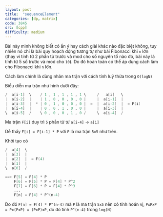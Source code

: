 ```yaml
---
layout: post
title:  "sequenceElement"
categories: [dp, matrix]
code: 3845
src: [cpp]
difficulty: medium
---
```


Bài này mình không biết có ẩn ý hay cách giải khác nào đặc biệt không, tuy nhiên nó chỉ là bài quy hoạch động tương tự như bài Fibonacci khi `n` lớn (thay vì tính từ 2 phần tử trước và mod cho số nguyên tố nào đó, bài này là tính từ 5 số trước và mod cho `10`). Do đó hoàn toàn có thể áp dụng cách làm cho Fibonacci khi `n` lớn.

Cách làm chính là dùng nhân ma trận với cách tính luỹ thừa trong `O(logN)`

Biểu diễn ma trận như hình dưới đây:

```s
/  a[i-1]  \    / 1 , 1 , 1 , 1 , 1 \     /   a[i]   \
|  a[i-2]  |    | 1 , 0 , 0 , 0 , 0 |     |  a[i-1]  |
|  a[i-3]  |  * | 0 , 1 , 0 , 0 , 0 |  =  |  a[i-2]  |  = F(i)
|  a[i-4]  |    | 0 , 0 , 1 , 0 , 0 |     |  a[i-3]  |
\  a[i-5]  /    \ 0 , 0 , 0 , 1 , 0 /     \  a[i-4]  /
```

Ma trận `F[i]` duy trì `5` phần tử từ `a[i-4]` -> `a[i]`

Dễ thấy `F[i] = F[i-1] * P` với `P` là ma trận `5x5` như trên.

Khởi tạo có

```s
/  a[4]  \  
|  a[3]  |  
|  a[2]  |  = F(4)
|  a[1]  |  
\  a[0]  /  

==> F[5] = F[4] * P
    F[6] = F[5] * P = F[4] * P^2
	F[7] = F[6] * P = F[4] * P^3
	...
	F[n] = F[4] * P^(n-4)
```

Do đó `F[n] = F[4] * P^(n-4)` mà `P` là ma trận `5x5` nên có tính hoán vị, `PxPxP = Px(PxP) = (PxP)xP`, do đó tính `P^(n-4)` trong `log(N)`


